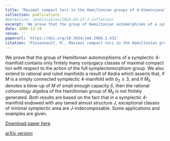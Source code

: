```yaml
---
title: 'Maximal compact tori in the Hamiltonian groups of 4-dimensional symplectic manifolds'
collection: publications
#permalink: /publication/2024-03-27-J-inflation/ 
excerpt: 'We prove that the group of Hamiltonian automorphisms of a symplectic 4-manifold contains only finitely many conjugacy classes of maximal compact tori with respect to the action of the full symplectomorphism group.'
date: 2006-12-19
venue: ''
paperurl: 'https://doi.org/10.3934/jmd.2008.2.431'
citation: 'Pinsonnault, M., Maximal compact tori in the Hamiltonian group of 4-dimensional symplectic manifolds. J. Mod. Dyn. 2 (2008), no.3, 431–455.'
---
```

We prove that the group of Hamiltonian automorphisms of a symplectic 4-manifold contains only finitely many conjugacy classes of maximal compact tori with respect to the action of the full symplectomorphism group. We also extend to rational and ruled manifolds a result of Kedra which asserts that, if $M$ is a simply connected symplectic 4-manifold with $b_2\geq 3$, and if $\tilde M_\delta$ denotes a blow-up of $M$ of small enough capacity $\delta$, then the rational cohomology algebra of the Hamiltonian group of $\tilde M_\delta$ is not finitely generated. Both results are based on the fact that in a symplectic 4-manifold endowed with any tamed almost structure $J$, exceptional classes of minimal symplectic area are $J$-indecomposable. Some applications and examples are given.

[Download paper here](https://doi.org/10.3934/jmd.2008.2.431)

[arXiv version](https://arxiv.org/abs/0612565)
